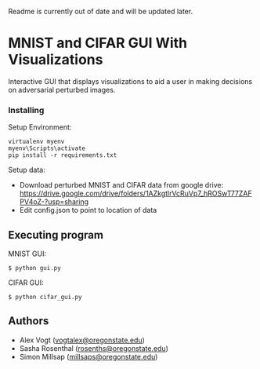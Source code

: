 Readme is currently out of date and will be updated later.

# MNIST and CIFAR GUI With Visualizations

Interactive GUI that displays visualizations to aid a user in making decisions on adversarial perturbed images.

### Installing

Setup Environment:

```
virtualenv myenv
myenv\Scripts\activate
pip install -r requirements.txt
```

Setup data:

- Download perturbed MNIST and CIFAR data from google drive: https://drive.google.com/drive/folders/1AZkgtlrVcRuVp7_hROSwT77ZAFPV4oZ-?usp=sharing
- Edit config.json to point to location of data

## Executing program

MNIST GUI:

```
$ python gui.py
```

CIFAR GUI:

```
$ python cifar_gui.py
```

## Authors

- Alex Vogt (vogtalex@oregonstate.edu)
- Sasha Rosenthal (rosenths@oregonstate.edu)
- Simon Millsap (millsaps@oregonstate.edu)
